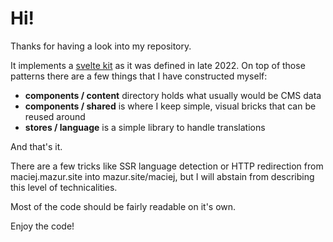# Hi!

Thanks for having a look into my repository.

It implements a [svelte kit](https://kit.svelte.dev/) as it was defined in late 2022. On top of those patterns there are a few things that I have constructed myself:

- **components / content** directory holds what usually would be CMS data
- **components / shared** is where I keep simple, visual bricks that can be reused around
- **stores / language** is a simple library to handle translations

And that's it.

There are a few tricks like SSR language detection or HTTP redirection from maciej.mazur.site into mazur.site/maciej, but I will abstain from describing this level of technicalities.

Most of the code should be fairly readable on it's own.

Enjoy the code!
